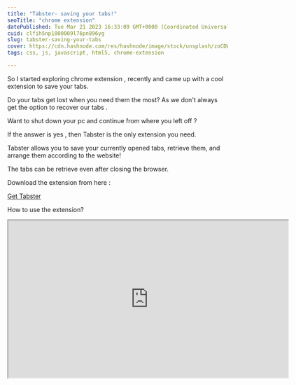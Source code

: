 ```yaml
---
title: "Tabster- saving your tabs!"
seoTitle: "chrome extension"
datePublished: Tue Mar 21 2023 16:33:09 GMT+0000 (Coordinated Universal Time)
cuid: clfih5np1000009l76pn896yg
slug: tabster-saving-your-tabs
cover: https://cdn.hashnode.com/res/hashnode/image/stock/unsplash/zoCDWPuiRuA/upload/fcbc8114ff84ae6db14ac4de15088156.jpeg
tags: css, js, javascript, html5, chrome-extension

---
```


So I started exploring chrome extension , recently and came up with a cool extension to save your tabs.

Do your tabs get lost when you need them the most? As we don't always get the option to recover our tabs .

Want to shut down your pc and continue from where you left off ?

If the answer is yes , then Tabster is the only extension you need.

Tabster allows you to save your currently opened tabs, retrieve them, and arrange them according to the website!

The tabs can be retrieve even after closing the browser.

Download the extension from here :

[Get Tabster](https://chrome.google.com/webstore/detail/tabster/epjkekcpjdffopichkinfjabbakeamhe?hl=en&authuser=0)

How to use the extension?

<iframe width="640" height="360" src="https://www.loom.com/embed/047477adeb404f7bb943f7b934f20e5a"></iframe>